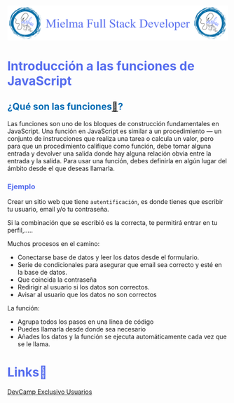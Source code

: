 ![Logo Mielma](logo/Logo_Encabezado.png)

# <b><font color="#556CEE">Introducción a las funciones de JavaScript</font></b>

## <b><font color="#006cb5">¿Qué son las funciones[🔗](https://developer.mozilla.org/es/docs/Web/JavaScript/Guide/Functions)?</font></b>
Las funciones son uno de los bloques de construcción fundamentales en JavaScript. Una función en JavaScript es similar a un procedimiento — un conjunto de instrucciones que realiza una tarea o calcula un valor, pero para que un procedimiento califique como función, debe tomar alguna entrada y devolver una salida donde hay alguna relación obvia entre la entrada y la salida. Para usar una función, debes definirla en algún lugar del ámbito desde el que deseas llamarla.

### <font color="#556CEE">Ejemplo</font>
Crear un sitio web que tiene `autentificación`, es donde tienes que escribir tu usuario, email y/o tu contraseña.

Si la combinación que se escribió es la correcta, te permitirá entrar en tu perfil,.....

Muchos procesos en el camino:
+ Conectarse base de datos y leer los datos desde el formulario.
+ Serie de condicionales para asegurar que email sea correcto y esté en la base de datos.
+ Que coincida la contraseña
+ Redirigir al usuario si los datos son correctos.
+ Avisar al usuario que los datos no son correctos

La función:  
+ Agrupa todos los pasos en una línea de código
+ Puedes llamarla desde donde sea necesario
+ Añades los datos y la función se ejecuta automáticamente cada vez que se le llama.


<!-- ## <b><font color="#006cb5">Coding Exercise</font></b>
```js
```
Resultado:
```js
``` -->


# <b><font color="#556CEE">Links🔗</font></b>

[DevCamp Exclusivo Usuarios](https://basque.devcamp.com/pt-full-stack-development-javascript-python-react/guide/section-introduction-introduction-javascript-functions)  

<!-- [Código DevCamp]() -->

<!-- [Código Mielma]() -->